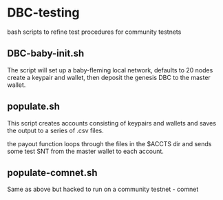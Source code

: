# DBC-testing

bash scripts to refine test procedures for community testnets

## DBC-baby-init.sh

The script will set up a baby-fleming local network, defaults to 20 nodes
create a keypair and wallet, then deposit the genesis DBC to the master wallet.  

## populate.sh

This  script creates accounts  consisting of keypairs and wallets and saves the output to a series of .csv files.

the payout function loops through the files in the $ACCTS dir and sends some test SNT from the master wallet to each account.


## populate-comnet.sh

Same as above but hacked to run on a community testnet - comnet
